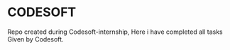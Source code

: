 # CODESOFT
Repo created during Codesoft-internship, Here i have completed all tasks Given by Codesoft.
